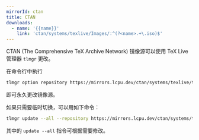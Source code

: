 ```yaml
---
mirrorId: ctan
title: CTAN
downloads:
  - name: '{{name}}'
    link: 'ctan/systems/texlive/Images/:^(?<name>.+\.iso)$'
---
```


CTAN (The Comprehensive TeX Archive Network) 镜像源可以使用 TeX Live 管理器 `tlmgr` 更改。

在命令行中执行

```bash
tlmgr option repository https://mirrors.lcpu.dev/ctan/systems/texlive/tlnet
```

即可永久更改镜像源。

如果只需要临时切换，可以用如下命令：

```bash
tlmgr update --all --repository https://mirrors.lcpu.dev/ctan/systems/texlive/tlnet
```

其中的 `update --all` 指令可根据需要修改。
